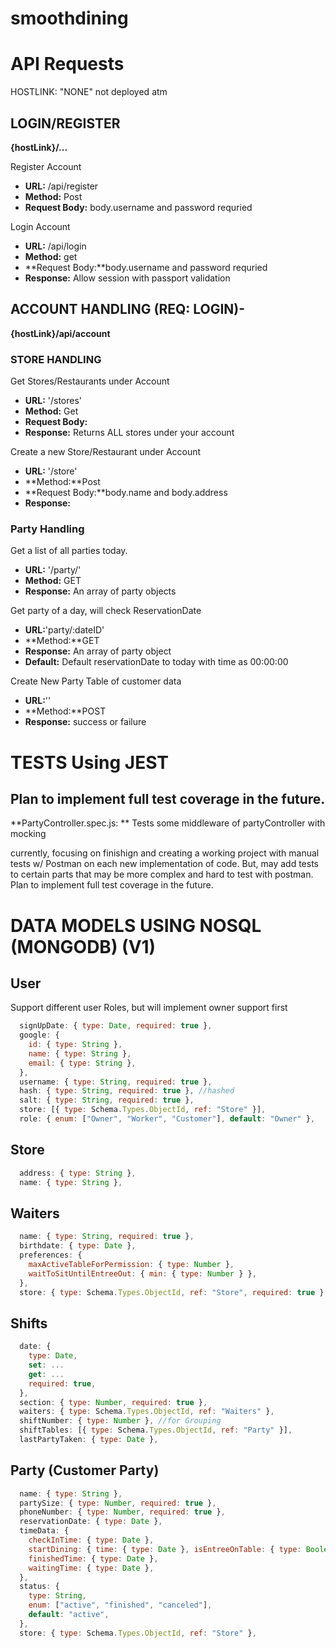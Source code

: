 # smoothdining

# API Requests

HOSTLINK: "NONE" not deployed atm

## LOGIN/REGISTER

**{hostLink}/...**

Register Account

- **URL:** /api/register
- **Method:** Post
- **Request Body:** body.username and password requried

Login Account

- **URL:** /api/login
- **Method:** get
- **Request Body:**body.username and password requried
- **Response:** Allow session with passport validation

## ACCOUNT HANDLING (REQ: LOGIN)-

**{hostLink}/api/account**

### STORE HANDLING

Get Stores/Restaurants under Account

- **URL:** '/stores'
- **Method:** Get
- **Request Body:**
- **Response:** Returns ALL stores under your account

Create a new Store/Restaurant under Account

- **URL:** '/store'
- **Method:**Post
- **Request Body:**body.name and body.address
- **Response:**

### Party Handling

Get a list of all parties today.

- **URL:** '/party/'
- **Method:** GET
- **Response:** An array of party objects

Get party of a day, will check ReservationDate

- **URL:**'party/:dateID'
- **Method:**GET
- **Response:** An array of party object
- **Default:** Default reservationDate to today with time as 00:00:00

Create New Party Table of customer data

- **URL:**''
- **Method:**POST
- **Response:** success or failure

# TESTS Using JEST

## Plan to implement full test coverage in the future.

**PartyController.spec.js: ** Tests some middleware of partyController with mocking

currently, focusing on finishign and creating a working project with manual tests w/ Postman on each new implementation of code.
But, may add tests to certain parts that may be more complex and hard to test with postman.
Plan to implement full test coverage in the future.

# DATA MODELS USING NOSQL (MONGODB) (V1)

## User

Support different user Roles, but will implement owner support first

```js
  signUpDate: { type: Date, required: true },
  google: {
    id: { type: String },
    name: { type: String },
    email: { type: String },
  },
  username: { type: String, required: true },
  hash: { type: String, required: true }, //hashed
  salt: { type: String, required: true },
  store: [{ type: Schema.Types.ObjectId, ref: "Store" }],
  role: { enum: ["Owner", "Worker", "Customer"], default: "Owner" },
```

## Store

```js
  address: { type: String },
  name: { type: String },
```

## Waiters

```js
  name: { type: String, required: true },
  birthdate: { type: Date },
  preferences: {
    maxActiveTableForPermission: { type: Number },
    waitToSitUntilEntreeOut: { min: { type: Number } },
  },
  store: { type: Schema.Types.ObjectId, ref: "Store", required: true },
```

## Shifts

```js
  date: {
    type: Date,
    set: ...
    get: ...
    required: true,
  },
  section: { type: Number, required: true },
  waiters: { type: Schema.Types.ObjectId, ref: "Waiters" },
  shiftNumber: { type: Number }, //for Grouping
  shiftTables: [{ type: Schema.Types.ObjectId, ref: "Party" }],
  lastPartyTaken: { type: Date },
```

## Party (Customer Party)

```js
  name: { type: String },
  partySize: { type: Number, required: true },
  phoneNumber: { type: Number, required: true },
  reservationDate: { type: Date },
  timeData: {
    checkInTime: { type: Date },
    startDining: { time: { type: Date }, isEntreeOnTable: { type: Boolean } },
    finishedTime: { type: Date },
    waitingTime: { type: Date },
  },
  status: {
    type: String,
    enum: ["active", "finished", "canceled"],
    default: "active",
  },
  store: { type: Schema.Types.ObjectId, ref: "Store" },
```
